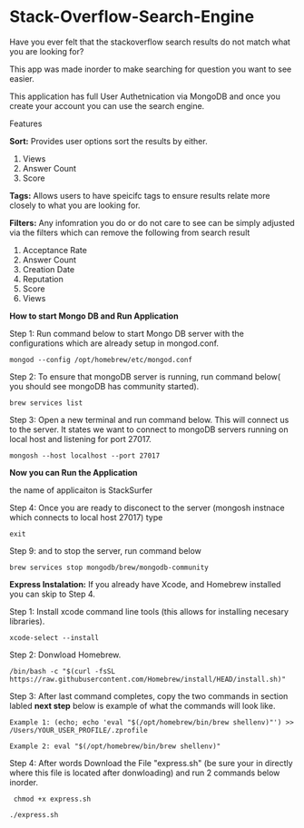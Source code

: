 # Stack-Overflow-Search-Engine
Have you ever felt that the stackoverflow search results do not match what you are looking for? 

This app was made inorder to make searching for question you want to see easier. 

This application has full User Authetnication via MongoDB and once you create your account you can use the search engine. 

Features

**Sort:** Provides user options sort the results by either. 

  1. Views
  2. Answer Count
  3. Score

**Tags:** Allows users to have speicifc tags to ensure results relate more closely to what you are looking for. 

**Filters:** Any infomration you do or do not care to see can be simply adjusted via the filters which can remove the following from search result 
  1. Acceptance Rate
  2. Answer Count
  3. Creation Date
  4. Reputation
  5. Score
  6. Views

**How to start Mongo DB and Run Application**

Step 1: Run command below to start Mongo DB server with the configurations which are already setup in mongod.conf.


```mongod --config /opt/homebrew/etc/mongod.conf```

Step 2:  To ensure that mongoDB server is running,  run command below( you should see mongoDB has community started).

```brew services list```


Step 3: Open a new terminal and run command below. This will connect us to the server. It states we want to connect to mongoDB servers running on local host and listening for port 27017.

```mongosh --host localhost --port 27017 ```


**Now you can Run the Application**

the name of applicaiton is StackSurfer

Step 4: Once you are ready to disconect to the server (mongosh instnace which connects to local host 27017) type 

```exit```

Step 9: and to stop the server, run command below 

```brew services stop mongodb/brew/mongodb-community```



**Express Instalation:** If you already have Xcode, and Homebrew installed you can skip to Step 4.

Step 1: Install xcode command line tools (this allows for installing necesary libraries).

```xcode-select --install ```

Step 2: Donwload Homebrew.

``` /bin/bash -c "$(curl -fsSL https://raw.githubusercontent.com/Homebrew/install/HEAD/install.sh)" ```


Step 3: After last command completes, copy the two commands in section labled **next step** below is example of what the commands will look like.

```Example 1: (echo; echo 'eval "$(/opt/homebrew/bin/brew shellenv)"') >> /Users/YOUR_USER_PROFILE/.zprofile```

```Example 2: eval "$(/opt/homebrew/bin/brew shellenv)"```


Step 4: After words Download the File "express.sh" (be sure your in directly where this file is located after donwloading) and run 2 commands below inorder.

``` chmod +x express.sh```


```./express.sh``` 










  




